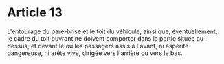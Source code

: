 # Article 13

L'entourage du pare-brise et le toit du véhicule, ainsi que, éventuellement, le cadre du toit ouvrant ne doivent comporter dans la partie située au-dessus, et devant le ou les passagers assis à l'avant, ni aspérité dangereuse, ni arête vive, dirigée vers l'arrière ou vers le bas.
